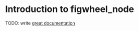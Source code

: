 # Introduction to figwheel_node

TODO: write [great documentation](http://jacobian.org/writing/what-to-write/)

